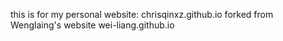 this is for my personal website: chrisqinxz.github.io
forked from Wenglaing's website wei-liang.github.io
